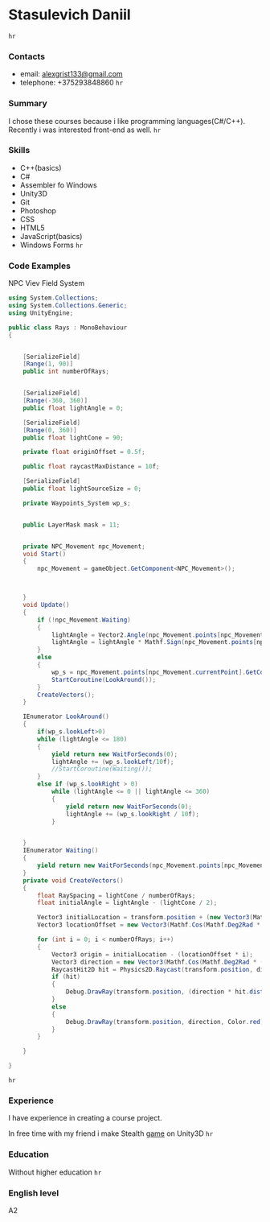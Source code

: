 # Stasulevich Daniil
`hr`
### Contacts

- email: alexgrist133@gmail.com
- telephone: +375293848860
`hr`
### Summary

 I chose these courses because i like programming languages(C#/C++).  Recently i was interested 
front-end as well.
`hr`
### Skills

- C++(basics)
- C# 
- Assembler fo Windows
- Unity3D
- Git
- Photoshop
- CSS
- HTML5
- JavaScript(basics)
- Windows Forms 
`hr`
### Code Examples

NPC Viev Field System
```C#
using System.Collections;
using System.Collections.Generic;
using UnityEngine;

public class Rays : MonoBehaviour
{


    [SerializeField]
    [Range(1, 90)]
    public int numberOfRays;


    [SerializeField]
    [Range(-360, 360)]
    public float lightAngle = 0;

    [SerializeField]
    [Range(0, 360)]
    public float lightCone = 90;

    private float originOffset = 0.5f;

    public float raycastMaxDistance = 10f;

    [SerializeField]
    public float lightSourceSize = 0;

    private Waypoints_System wp_s;


    public LayerMask mask = 11;


    private NPC_Movement npc_Movement;
    void Start()
    {
        npc_Movement = gameObject.GetComponent<NPC_Movement>();



    }
    void Update()
    {
        if (!npc_Movement.Waiting)
        {
            lightAngle = Vector2.Angle(npc_Movement.points[npc_Movement.currentPoint].transform.position - transform.position, Vector2.right);
            lightAngle = lightAngle * Mathf.Sign(npc_Movement.points[npc_Movement.currentPoint].transform.position.y - transform.position.y);
        }
        else
        {
            wp_s = npc_Movement.points[npc_Movement.currentPoint].GetComponent<Waypoints_System>();
            StartCoroutine(LookAround());
        }
        CreateVectors();
    }

    IEnumerator LookAround()
    {
        if(wp_s.lookLeft>0)
        while (lightAngle <= 180)
        {
            yield return new WaitForSeconds(0);
            lightAngle += (wp_s.lookLeft/10f);
            //StartCoroutine(Waiting());
        }
        else if (wp_s.lookRight > 0)
            while (lightAngle <= 0 || lightAngle <= 360)
            {
                yield return new WaitForSeconds(0);
                lightAngle += (wp_s.lookRight / 10f);
            }


    }
    IEnumerator Waiting()
    {
        yield return new WaitForSeconds(npc_Movement.points[npc_Movement.currentPoint].GetComponent<Waypoints_System>().lookLeft);
    }
    private void CreateVectors()
    {
        float RaySpacing = lightCone / numberOfRays;
        float initialAngle = lightAngle - (lightCone / 2);

        Vector3 initialLocation = transform.position + (new Vector3(Mathf.Cos(Mathf.Deg2Rad * (lightAngle - 90)), Mathf.Sin(Mathf.Deg2Rad * (lightAngle - 90))) * lightSourceSize / 2);
        Vector3 locationOffset = new Vector3(Mathf.Cos(Mathf.Deg2Rad * (lightAngle - 90)), Mathf.Sin(Mathf.Deg2Rad * (lightAngle - 90))) * lightSourceSize / numberOfRays;

        for (int i = 0; i < numberOfRays; i++)
        {
            Vector3 origin = initialLocation - (locationOffset * i);
            Vector3 direction = new Vector3(Mathf.Cos(Mathf.Deg2Rad * (i * RaySpacing + initialAngle)) * raycastMaxDistance, Mathf.Sin(Mathf.Deg2Rad * (i * RaySpacing + initialAngle)) * raycastMaxDistance);
            RaycastHit2D hit = Physics2D.Raycast(transform.position, direction, raycastMaxDistance);
            if (hit)
            {
                Debug.DrawRay(transform.position, (direction * hit.distance / raycastMaxDistance), Color.yellow);
            }
            else
            {
                Debug.DrawRay(transform.position, direction, Color.red);
            }
        }

    }

}
```
`hr`
### Experience

I have experience in creating a course project.

In free time with my friend i make Stealth [game](https://github.com/Kozjar/RoflanGame) on Unity3D
`hr`
### Education 

Without higher education
`hr`
### English level

A2
